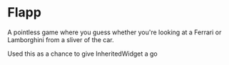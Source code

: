 # Flapp

A pointless game where you guess whether you're looking at a Ferrari or Lamborghini from a sliver of the car. 

Used this as a chance to give InheritedWidget a go
